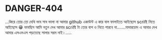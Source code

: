 # DANGER-404
...কিরে তোর তো দেখি ভাব সাব ভালা না আমার github একাউন্ট এ কার বাল ফালাইতে আইছোস scrift নিতে আইছোস 😁 ভাবছিস আমি নতুন দেখ আমার scrift টা তোর বাপ ও নিতে পারবে না.......মাদারচোদ এ আবার দেখ আমার এসএমএস পড়তেছে সালার সরম নাই।.....
